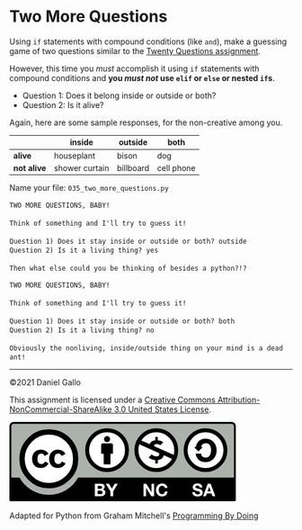 # Two More Questions

Using `if` statements with compound conditions
(like `and`), make a guessing game of two questions
similar to the [Twenty Questions
assignment](032-twenty-questions.md).


However, this time you *must* accomplish it using `if` statements with compound conditions and **you *must
not* use `elif` or `else` or nested `if`s**.


* Question 1: Does it belong inside or outside or both?
* Question 2: Is it alive?

Again, here are some sample responses, for the non-creative among
you.


|  | inside | outside | both |
| - | - | - | - |
| **alive** | houseplant | bison | dog |
| **not alive** | shower curtain | billboard | cell phone |

Name your file: `035_two_more_questions.py`

```
TWO MORE QUESTIONS, BABY!

Think of something and I'll try to guess it!

Question 1) Does it stay inside or outside or both? outside
Question 2) Is it a living thing? yes

Then what else could you be thinking of besides a python?!?

```

```
TWO MORE QUESTIONS, BABY!

Think of something and I'll try to guess it!

Question 1) Does it stay inside or outside or both? both
Question 2) Is it a living thing? no

Obviously the nonliving, inside/outside thing on your mind is a dead ant!

```

---


©2021 Daniel Gallo


This assignment is licensed under a
[Creative Commons Attribution-NonCommercial-ShareAlike 3.0 United States License](https://creativecommons.org/licenses/by-nc-sa/3.0/us/deed.en_US).  

![Creative Commons License](images/by-nc-sa.png)


Adapted for Python from Graham Mitchell's [Programming By Doing](https://programmingbydoing.com/)
